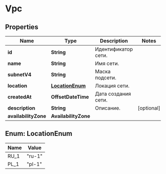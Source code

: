 

# Vpc


## Properties

| Name | Type | Description | Notes |
|------------ | ------------- | ------------- | -------------|
|**id** | **String** | Идентификатор сети. |  |
|**name** | **String** | Имя сети. |  |
|**subnetV4** | **String** | Маска подсети. |  |
|**location** | [**LocationEnum**](#LocationEnum) | Локация сети. |  |
|**createdAt** | **OffsetDateTime** | Дата создания сети. |  |
|**description** | **String** | Описание. |  [optional] |
|**availabilityZone** | **AvailabilityZone** |  |  |



## Enum: LocationEnum

| Name | Value |
|---- | -----|
| RU_1 | &quot;ru-1&quot; |
| PL_1 | &quot;pl-1&quot; |



